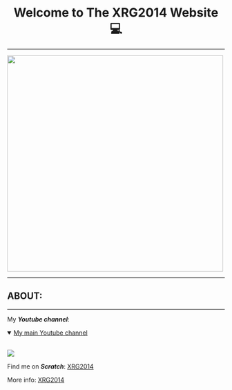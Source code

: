 <h1 align="center"><b> Welcome to The XRG2014 Website &#128187; </b></h1>

___

<img width="500" height="500" src="{{ '/assets/images/Favicon.png' | relative_url }}">

___

<div id="about">
<h2><b>ABOUT:</b></h2>
</div>

___

My **_Youtube channel_**:

<details open>
<summary><a href="https://www.youtube.com/channel/UCNLYKQvHtclDzZUokODLZAg" target="_blank">My main Youtube channel</a></summary>
<br>

<a href="https://www.youtube.com/watch?v=HYiFt8Y14PE" target="_blank"><img src="https://img.youtube.com/vi/HYiFt8Y14PE/0.jpg"/></a>

</details>

Find me on <b><i>Scratch</i></b>: <a href="https://scratch.mit.edu/users/XRG2014/" target="_blank">XRG2014</a>

More info: <a href="https://github.com/XRG2014" target="_blank">XRG2014</a>
